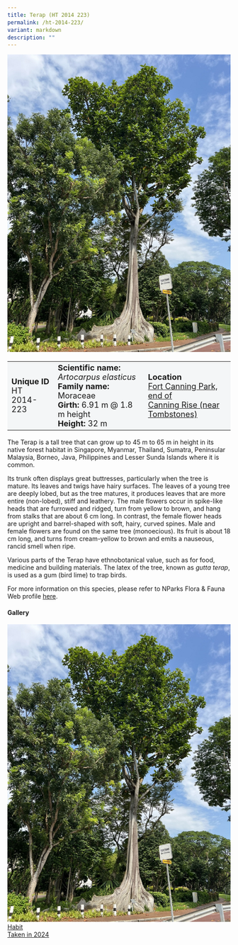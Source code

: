 ```yaml
---
title: Terap (HT 2014 223)
permalink: /ht-2014-223/
variant: markdown
description: ""
---
```

<div class="isomer-image-wrapper">
<img src="/images/Heritage_trees_photos/artela_ht2014-223_habit.jpg">
</div><table style="minWidth: 100px; font-size: 18px; background: #F4F6F7">
<tbody><tr>
<td rowspan="1" colspan="1">
<strong>Unique ID</strong>
<br>HT 2014-223
</td>
<td rowspan="1" colspan="1">
<strong>Scientific name:</strong> <em>Artocarpus elasticus</em> 
<br><strong>Family name:</strong> Moraceae
<br><strong>Girth:</strong> 6.91 m @ 1.8 m height
<br><strong>Height: </strong>32 m
</td>
<td rowspan="1" colspan="1">
<strong>Location</strong><a href="https://www.onemap.gov.sg/?lat=1.2960799999993269&amp;lng=103.8481699999974">
<br>Fort Canning Park, end of
	<br>Canning Rise (near Tombstones)</a>
</td>
</tr>
</tbody></table>
<p>The Terap is a tall tree that can grow up to 45 m to 65 m in height in its native forest habitat in Singapore, Myanmar, Thailand, Sumatra, Peninsular Malaysia, Borneo, Java, Philippines and Lesser Sunda Islands where it is common.</p>
  
<p>Its trunk often displays great buttresses, particularly when the tree is mature. Its leaves and twigs have hairy surfaces. The leaves of a young tree are deeply lobed, but as the tree matures, it produces leaves that are more entire (non-lobed), stiff and leathery. The male flowers occur in spike-like heads that are furrowed and ridged, turn from yellow to brown, and hang from stalks that are about 6 cm long. In contrast, the female flower heads are upright and barrel-shaped with soft, hairy, curved spines. Male and female flowers are found on the same tree (monoecious). Its fruit is about 18 cm long, and turns from cream-yellow to brown and emits a nauseous, rancid smell when ripe.</p>
  
<p>Various parts of the Terap have ethnobotanical value, such as for food, medicine and building materials. The latex of the tree, known as&nbsp;<em>gutta terap</em>, is used as a gum (bird lime) to trap birds.</p>
	
<p>For more information on this species, please refer to NParks Flora &amp; Fauna Web profile <a href="https://www.nparks.gov.sg/florafaunaweb/flora/2/7/2732">here</a>.</p>


<h4><b>Gallery</b></h4>
<div class="isomer-card-grid">
<a href="/images/Heritage_trees_photos/artela_ht2014-223_habit.jpg" class="isomer-card">
<div class="isomer-card-image">
<div class="isomer-image-wrapper"><img src="/images/Heritage_trees_photos/artela_ht2014-223_habit.jpg"></div></div>
<div class="isomer-card-body"><div class="isomer-card-title">Habit</div><div class="isomer-card-description">Taken in 2024</div></div></a><p></p></div>